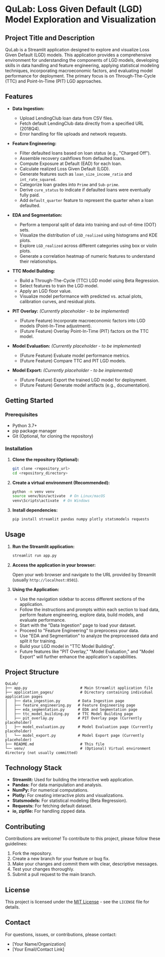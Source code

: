 # QuLab: Loss Given Default (LGD) Model Exploration and Visualization

## Project Title and Description

QuLab is a Streamlit application designed to explore and visualize Loss Given Default (LGD) models. This application provides a comprehensive environment for understanding the components of LGD models, developing skills in data handling and feature engineering, applying statistical modeling techniques, incorporating macroeconomic factors, and evaluating model performance for deployment. The primary focus is on Through-The-Cycle (TTC) and Point-In-Time (PIT) LGD approaches.

## Features

*   **Data Ingestion:**
    *   Upload LendingClub loan data from CSV files.
    *   Fetch default LendingClub data directly from a specified URL (2018Q4).
    *   Error handling for file uploads and network requests.

*   **Feature Engineering:**
    *   Filter defaulted loans based on loan status (e.g., "Charged Off").
    *   Assemble recovery cashflows from defaulted loans.
    *   Compute Exposure at Default (EAD) for each loan.
    *   Calculate realized Loss Given Default (LGD).
    *   Generate features such as `loan_size_income_ratio` and `int_rate_squared`.
    *   Categorize loan grades into `Prime` and `Sub-prime`.
    *   Derive `cure_status` to indicate if defaulted loans were eventually fully paid.
    *   Add `default_quarter` feature to represent the quarter when a loan defaulted.

*   **EDA and Segmentation:**
    *   Perform a temporal split of data into training and out-of-time (OOT) sets.
    *   Visualize the distribution of `LGD_realized` using histograms and KDE plots.
    *   Explore `LGD_realized` across different categories using box or violin plots.
    *   Generate a correlation heatmap of numeric features to understand their relationships.

*   **TTC Model Building:**
    *   Build a Through-The-Cycle (TTC) LGD model using Beta Regression.
    *   Select features to train the LGD model.
    *   Apply an LGD floor value.
    *   Visualize model performance with predicted vs. actual plots, calibration curves, and residual plots.

*   **PIT Overlay:**  *(Currently placeholder - to be implemented)*
    *   (Future Feature) Incorporate macroeconomic factors into LGD models (Point-In-Time adjustment).
    *   (Future Feature) Overlay Point-In-Time (PIT) factors on the TTC model.

*   **Model Evaluation:** *(Currently placeholder - to be implemented)*
    *   (Future Feature) Evaluate model performance metrics.
    *   (Future Feature) Compare TTC and PIT LGD models.

*   **Model Export:** *(Currently placeholder - to be implemented)*
    *   (Future Feature) Export the trained LGD model for deployment.
    *   (Future Feature) Generate model artifacts (e.g., documentation).

## Getting Started

### Prerequisites

*   Python 3.7+
*   pip package manager
*   Git (Optional, for cloning the repository)

### Installation

1.  **Clone the repository (Optional):**

    ```bash
    git clone <repository_url>
    cd <repository_directory>
    ```

2.  **Create a virtual environment (Recommended):**

    ```bash
    python -m venv venv
    source venv/bin/activate  # On Linux/macOS
    venv\Scripts\activate  # On Windows
    ```

3.  **Install dependencies:**

    ```bash
    pip install streamlit pandas numpy plotly statsmodels requests
    ```

## Usage

1.  **Run the Streamlit application:**

    ```bash
    streamlit run app.py
    ```

2.  **Access the application in your browser:**

    Open your web browser and navigate to the URL provided by Streamlit (usually `http://localhost:8501`).

3.  **Using the Application:**

    *   Use the navigation sidebar to access different sections of the application.
    *   Follow the instructions and prompts within each section to load data, perform feature engineering, explore data, build models, and evaluate performance.
    *   Start with the "Data Ingestion" page to load your dataset.
    *   Proceed to "Feature Engineering" to preprocess your data.
    *   Use "EDA and Segmentation" to analyze the preprocessed data and split it for training.
    *   Build your LGD model in "TTC Model Building".
    *   Future features like "PIT Overlay," "Model Evaluation," and "Model Export" will further enhance the application's capabilities.

## Project Structure

```
QuLab/
├── app.py                        # Main Streamlit application file
├── application_pages/            # Directory containing individual application pages
│   ├── data_ingestion.py        # Data Ingestion page
│   ├── feature_engineering.py   # Feature Engineering page
│   ├── eda_segmentation.py      # EDA and Segmentation page
│   ├── ttc_model_building.py    # TTC Model Building page
│   ├── pit_overlay.py           # PIT Overlay page (Currently placeholder)
│   ├── model_evaluation.py      # Model Evaluation page (Currently placeholder)
│   └── model_export.py          # Model Export page (Currently placeholder)
├── README.md                     # This file
└── venv/                         # (Optional) Virtual environment directory (not usually committed)

```

## Technology Stack

*   **Streamlit:**  Used for building the interactive web application.
*   **Pandas:**  For data manipulation and analysis.
*   **NumPy:** For numerical computations.
*   **Plotly:** For creating interactive plots and visualizations.
*   **Statsmodels:**  For statistical modeling (Beta Regression).
*   **Requests:**  For fetching default dataset.
*   **io, zipfile:** For handling zipped data.

## Contributing

Contributions are welcome! To contribute to this project, please follow these guidelines:

1.  Fork the repository.
2.  Create a new branch for your feature or bug fix.
3.  Make your changes and commit them with clear, descriptive messages.
4.  Test your changes thoroughly.
5.  Submit a pull request to the main branch.

## License

This project is licensed under the [MIT License](LICENSE) - see the `LICENSE` file for details.

## Contact

For questions, issues, or contributions, please contact:

*   [Your Name/Organization]
*   [Your Email/Contact Link]
